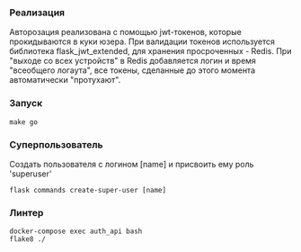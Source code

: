 ### Реализация


Авторозация реализована с помощью jwt-токенов, которые прокидываются в куки юзера.
При валидации токенов используется библиотека flask_jwt_extended, для хранения просроченных - Redis.
При "выходе со всех устройств" в Redis добавляется логин и время "всеобщего логаута", 
все токены, сделанные до этого момента автоматически "протухают".

### Запуск

    make go




### Суперпользователь 

Создать пользователя с логином [name] и присвоить ему роль 'superuser'

    flask commands create-super-user [name]



### Линтер
    docker-compose exec auth_api bash
    flake8 ./
